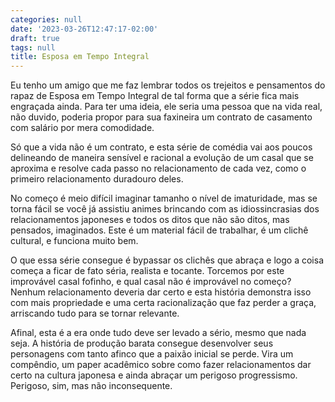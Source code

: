 ```yaml
---
categories: null
date: '2023-03-26T12:47:17-02:00'
draft: true
tags: null
title: Esposa em Tempo Integral
---
```


Eu tenho um amigo que me faz lembrar todos os trejeitos e pensamentos do rapaz de Esposa em Tempo Integral de tal forma que a série fica mais engraçada ainda. Para ter uma ideia, ele seria uma pessoa que na vida real, não duvido, poderia propor para sua faxineira um contrato de casamento com salário por mera comodidade.

Só que a vida não é um contrato, e esta série de comédia vai aos poucos delineando de maneira sensível e racional a evolução de um casal que se aproxima e resolve cada passo no relacionamento de cada vez, como o primeiro relacionamento duradouro deles.

No começo é meio difícil imaginar tamanho o nível de imaturidade, mas se torna fácil se você já assistiu animes brincando com as idiossincrasias dos relacionamentos japoneses e todos os ditos que não são ditos, mas pensados, imaginados. Este é um material fácil de trabalhar, é um clichê cultural, e funciona muito bem.

O que essa série consegue é bypassar os clichês que abraça e logo a coisa começa a ficar de fato séria, realista e tocante. Torcemos por este improvável casal fofinho, e qual casal não é improvável no começo? Nenhum relacionamento deveria dar certo e esta história demonstra isso com mais propriedade e uma certa racionalização que faz perder a graça, arriscando tudo para se tornar relevante.

Afinal, esta é a era onde tudo deve ser levado a sério, mesmo que nada seja. A história de produção barata consegue desenvolver seus personagens com tanto afinco que a paixão inicial se perde. Vira um compêndio, um paper acadêmico sobre como fazer relacionamentos dar certo na cultura japonesa e ainda abraçar um perigoso progressismo. Perigoso, sim, mas não inconsequente.